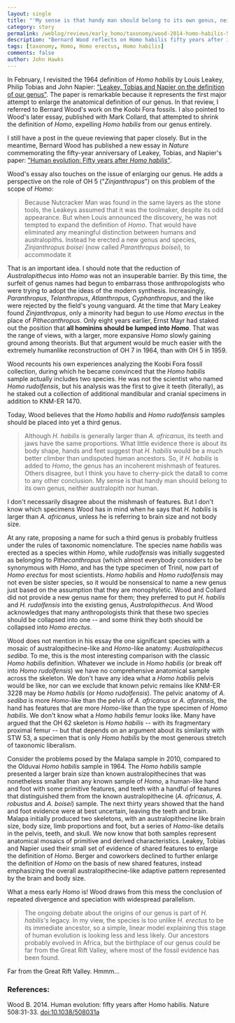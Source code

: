 ```yaml
---
layout: single
title: "'My sense is that handy man should belong to its own genus, neither australopith nor human'"
category: story
permalink: /weblog/reviews/early_homo/taxonomy/wood-2014-homo-habilis-50.html
description: "Bernard Wood reflects on Homo habilis fifty years after its discovery."
tags: [taxonomy, Homo, Homo erectus, Homo habilis]
comments: false
author: John Hawks
---
```


In February, I revisited the 1964 definition of _Homo habilis_ by Louis Leakey, Philip Tobias and John Napier: <a href="http://johnhawks.net/weblog/reviews/taxonomy/leakey-tobias-napier-definition-homo-2014.html">"Leakey, Tobias and Napier on the definition of our genus"</a>. The paper is remarkable because it represents the first major attempt to enlarge the anatomical definition of our genus. In that review, I referred to Bernard Wood's work on the Koobi Fora fossils. I also pointed to Wood's later essay, published with Mark Collard, that attempted to shrink the definition of _Homo_, expelling _Homo habilis_ from our genus entirely.

I still have a post in the queue reviewing that paper closely. But in the meantime, Bernard Wood has published a new essay in _Nature_ commemorating the fifty-year anniversary of Leakey, Tobias, and Napier's paper: <a href="http://dx.doi.org/10.1038/508031a">"Human evolution: Fifty years after _Homo habilis_"</a>.

Wood's essay also touches on the issue of enlarging our genus. He adds a perspective on the role of OH 5 ("_Zinjanthropus_") on this problem of the scope of _Homo_:

<blockquote>Because Nutcracker Man was found in the same layers as the stone tools, the Leakeys assumed that it was the toolmaker, despite its odd appearance. But when Louis announced the discovery, he was not tempted to expand the definition of <em>Homo</em>. That would have eliminated any meaningful distinction between humans and australopiths. Instead he erected a new genus and species, <em>Zinjanthropus boisei</em> (now called <em>Paranthropus boisei</em>), to accommodate it </blockquote>

That is an important idea. I should note that the reduction of _Australopithecus_ into _Homo_ was not an insuperable barrier. By this time, the surfeit of genus names had begun to embarrass those anthropologists who were trying to adopt the ideas of the modern synthesis. Increasingly, _Paranthropus_, _Telanthropus_, _Atlanthropus_, _Cyphanthropus_, and the like were rejected by the field's young vanguard. At the time that Mary Leakey found _Zinjanthropus_, only a minority had begun to use _Homo erectus_ in the place of _Pithecanthropus_. Only eight years earlier, Ernst Mayr had staked out the position that **all hominins should be lumped into _Homo_**. That was the range of views, with a larger, more expansive _Homo_ slowly gaining ground among theorists. But that argument would be much easier with the extremely humanlike reconstruction of OH 7 in 1964, than with OH 5 in 1959.

Wood recounts his own experiences analyzing the Koobi Fora fossil collection, during which he became convinced that the _Homo habilis_ sample actually includes two species. He was not the scientist who named _Homo rudolfensis_, but his analysis was the first to give it teeth (literally), as he staked out a collection of additional mandibular and cranial specimens in addition to KNM-ER 1470.

Today, Wood believes that the _Homo habilis_ and _Homo rudolfensis_ samples should be placed into yet a third genus.

<blockquote>Although <em>H. habilis</em> is generally larger than <em>A. africanus</em>, its teeth and jaws have the same proportions. What little evidence there is about its body shape, hands and feet suggest that <em>H. habilis</em> would be a much better climber than undisputed human ancestors. So, if <em>H. habilis</em> is added to <em>Homo</em>, the genus has an incoherent mishmash of features. Others disagree, but I think you have to cherry-pick the data8 to come to any other conclusion. My sense is that handy man should belong to its own genus, neither australopith nor human.</blockquote>

I don't necessarily disagree about the mishmash of features. But I don't know which specimens Wood has in mind when he says that <em>H. habilis</em> is larger than _A. africanus_, unless he is referring to brain size and not body size.

At any rate, proposing a name for such a third genus is probably fruitless under the rules of taxonomic nomenclature. The species name _habilis_ was erected as a species within _Homo_, while _rudolfensis_ was initially suggested as belonging to _Pithecanthropus_ (which almost everybody considers to be synonymous with _Homo_, and has the type specimen of Trinil, now part of _Homo erectus_ for most scientists. _Homo habilis_ and _Homo rudolfensis_ may not even be sister species, so it would be nonsensical to name a new genus just based on the assumption that they are monophyletic. Wood and Collard did not provide a new genus name for them; they preferred to put <em>H. habilis</em> and _H. rudolfensis_ into the existing genus, _Australopithecus_. And Wood acknowledges that many anthropologists think that these two species should be collapsed into one -- and some think they both should be collapsed into _Homo erectus_.

Wood does not mention in his essay the one significant species with a mosaic of australopithecine-like and _Homo_-like anatomy: _Australopithecus sediba_. To me, this is the most interesting comparison with the classic _Homo habilis_ definition. Whatever we include in _Homo habilis_ (or break off into _Homo rudolfensis_) we have no comprehensive anatomical sample across the skeleton. We don't have any idea what a _Homo habilis_ pelvis would be like, nor can we exclude that known pelvic remains like KNM-ER 3228 may be _Homo habilis_ (or _Homo rudolfensis_). The pelvic anatomy of _A. sediba_ is more _Homo_-like than the pelvis of _A. africanus_ or _A. afarensis_, the hand has features that are more _Homo_-like than the type specimen of _Homo habilis_. We don't know what a _Homo habilis_ femur looks like. Many have argued that the OH 62 skeleton is _Homo habilis_ -- with its fragmentary proximal femur -- but that depends on an argument about its similarity with STW 53, a specimen that is only _Homo habilis_ by the most generous stretch of taxonomic liberalism.

Consider the problems posed by the Malapa sample in 2010, compared to the Olduvai _Homo habilis_ sample in 1964. The _Homo habilis_ sample presented a larger brain size than known australopithecines that was nonetheless smaller than any known sample of _Homo_, a human-like hand and foot with some primitive features, and teeth with a handful of features that distinguished them from the known australopithecine (_A. africanus_, _A. robustus_ and _A. boisei_) sample. The next thirty years showed that the hand and foot evidence were at best uncertain, leaving the teeth and brain. Malapa initially produced two skeletons, with an australopithecine like brain size, body size, limb proportions and foot, but a series of _Homo_-like details in the pelvis, teeth, and skull. We now know that both samples represent anatomical mosaics of primitive and derived characteristics. Leakey, Tobias and Napier used their small set of evidence of shared features to enlarge the definition of _Homo_. Berger and coworkers declined to further enlarge the definition of _Homo_ on the basis of new shared features, instead emphasizing the overall australopithecine-like adaptive pattern represented by the brain and body size.

What a mess early _Homo_ is! Wood draws from this mess the conclusion of repeated divergence and speciation with widespread parallelism.


<blockquote>The ongoing debate about the origins of our genus is part of <em>H. habilis's</em> legacy. In my view, the species is too unlike <em>H. erectus</em> to be its immediate ancestor, so a simple, linear model explaining this stage of human evolution is looking less and less likely. Our ancestors probably evolved in Africa, but the birthplace of our genus could be far from the Great Rift Valley, where most of the fossil evidence has been found.</blockquote>

Far from the Great Rift Valley. Hmmm...




### References:

<p class="cite">Wood B. 2014. Human evolution: fifty years after Homo habilis. Nature 508:31-33. <a href="http://dx.doi.org/10.1038/508031a">doi:10.1038/508031a</a></p>

